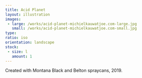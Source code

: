 ```yaml
---
title: Acid Planet
layout: illustration
images:
 - large: /works/acid-planet-michielkauwatjoe.com-large.jpg
   small: /works/acid-planet-michielkauwatjoe.com-small.jpg
type: 
ratio: iso
orientation: landscape
stock:
 - size: l 
   amount: 1
---
```


Created with Montana Black and Belton spraycans, 2019.
